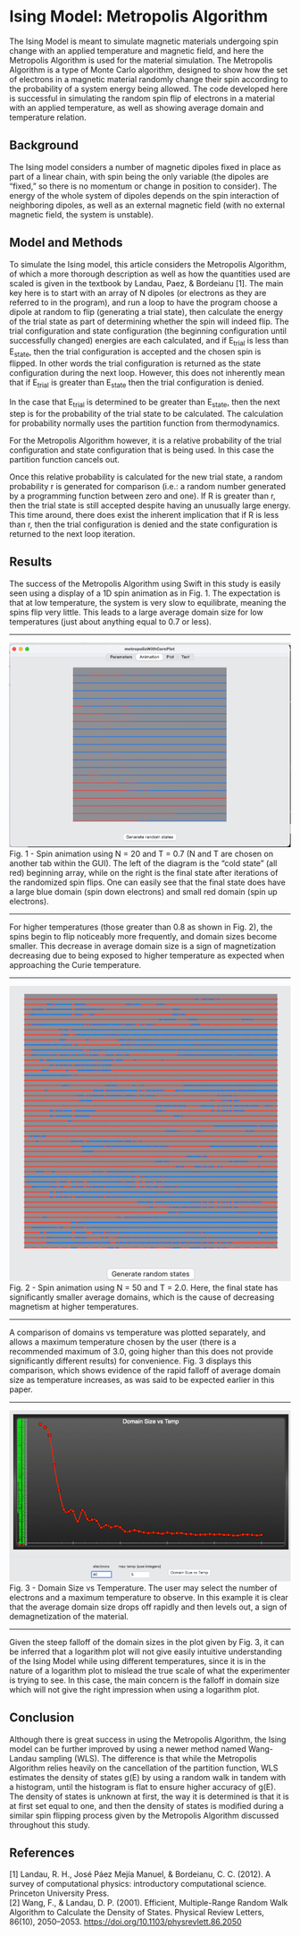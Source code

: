 # Ising Model: Metropolis Algorithm
[//]: <> (a lot of this has been temporarily modified to exclude equations previously given for the final class write up, until I figure out how to write up the equations. Probably a lot is in the Google Drive? Be thoughful when uncommenting lines as some formatting has been undone)
[//]: <> (am I missing the citations? gotta check this)
The Ising Model is meant to simulate magnetic materials undergoing spin change with an applied temperature and magnetic field, and here the Metropolis Algorithm is used for the material simulation. The Metropolis Algorithm is a type of Monte Carlo algorithm, designed to show how the set of electrons in a magnetic material randomly change their spin according to the probability of a system energy being allowed. The code developed here is successful in simulating the random spin flip of electrons in a material with an applied temperature, as well as showing average domain and temperature relation.

## Background
The Ising model considers a number of magnetic dipoles fixed in place as part of a linear chain, with spin being the only variable (the dipoles are “fixed,” so there is no momentum or change in position to consider). The energy of the whole system of dipoles depends on the spin interaction of neighboring dipoles, as well as an external magnetic field (with no external magnetic field, the system is unstable).

[//]: <>  (This energy is given by: [image of equation 1] ...with J being a measure of strength of spin interaction, s<sub>i</sub> is for an individual spin ±½, B is for magnetic field, and 𝜇<sub>B</sub> is of course the Bohr magneton [1].)

## Model and Methods 
To simulate the Ising model, this article considers the Metropolis Algorithm, of which a more thorough description as well as how the quantities used are scaled is given in the textbook by Landau, Paez, & Bordeianu [1]. The main key here is to start with an array of N dipoles (or electrons as they are referred to in the program), and run a loop to have the program choose a dipole at random to flip (generating a trial state), then calculate the energy of the trial state as part of determining whether the spin will indeed flip. The trial configuration and state configuration (the beginning configuration until successfully changed) energies are each calculated, and if E<sub>trial</sub> is less than E<sub>state</sub>, then the trial configuration is accepted and the chosen spin is flipped. In other words the trial configuration is returned as the state configuration during the next loop. However, this does not inherently mean that if E<sub>trial</sub> is greater than E<sub>state</sub> then the trial configuration is denied.

In the case that E<sub>trial</sub> is determined to be greater than E<sub>state</sub>, then the next step is for the probability of the trial state to be calculated. The calculation for probability normally uses the partition function from thermodynamics. 

[//]: <> (from thermodynamics in the following manner: [ images of equations 2 & 3], did I have these in google drive?)

[//]: <> (Where Z\(T\) is the partition function, P\(E<sub>𝛼</sub> , T\) is the probability of a given state, and the components 𝛼j is the entire array of spins, kB is the Boltzmann constant, T is the temperature applied to the material. For the Metroplolis...)
For the Metropolis Algorithm however, it is a relative probability of the trial configuration and state configuration that is being used. In this case the partition function cancels out.   

[//]: <> (leaving simply: eqs 4 & 5)

Once this relative probability is calculated for the new trial state, a random probability r is generated for comparison (i.e.: a random number generated by a programming function between zero and one). If R is greater than r, then the trial state is still accepted despite having an unusually large energy. This time around, there does exist the inherent implication that if R is less than r, then the trial configuration is denied and the state configuration is returned to the next loop iteration.   

## Results 
The success of the Metropolis Algorithm using Swift in this study is easily seen using a display of a 1D spin animation as in Fig. 1. The expectation is that at low temperature, the system is very slow to equilibrate, meaning the spins flip very little. This leads to a large average domain size for low temperatures (just about anything equal to 0.7 or less).   


--------------------------------------------------------------
![Fig 1 spin animation low temp](https://github.com/adasMatt/metropolisWithCorePlot/blob/main/images/lowTemp.png)   
Fig. 1 - Spin animation using N = 20 and T = 0.7 (N and T are chosen on another tab within the GUI). The left of the diagram is the “cold state” (all red) beginning array, while on the right is the final state after iterations of the randomized spin flips. One can easily see that the final state does have a large blue domain (spin down electrons) and small red domain (spin up electrons).   


--------------------------------------------------------------
For higher temperatures (those greater than 0.8 as shown in Fig. 2), the spins begin to flip noticeably more frequently, and domain sizes become smaller. This decrease in average domain size is a sign of magnetization decreasing due to being exposed to higher temperature as expected when approaching the Curie temperature.   


--------------------------------------------------------------
![Fig 2 spin animation high temp](https://github.com/adasMatt/metropolisWithCorePlot/blob/main/images/highTemp.png)   
Fig. 2 - Spin animation using N = 50 and T = 2.0. Here, the final state has significantly smaller average domains, which is the cause of decreasing magnetism at higher temperatures.   


--------------------------------------------------------------  
A comparison of domains vs temperature was plotted separately, and allows a maximum temperature chosen by the user (there is a recommended maximum of 3.0, going higher than this does not provide significantly different results) for convenience. Fig. 3 displays this comparison, which shows evidence of the rapid falloff of average domain size as temperature increases, as was said to be expected earlier in this paper.   



--------------------------------------------------------------   
![Fig 3 Domain vs temp](https://github.com/adasMatt/metropolisWithCorePlot/blob/main/images/domainSizeVsTemp.png)    
Fig. 3 - Domain Size vs Temperature. The user may select the number of electrons and a maximum temperature to observe. In this example it is clear that the average domain size drops off rapidly and then levels out, a sign of demagnetization of the material.
   


--------------------------------------------------------------  
Given the steep falloff of the domain sizes in the plot given by Fig. 3, it can be inferred  that a logarithm plot will not give easily intuitive understanding of the Ising Model while using different temperatures, since it is in the nature of a logarithm plot to mislead the true scale of what the experimenter is trying to see. In this case, the main concern is the falloff in domain size which will not give the right impression when using a logarithm plot.

## Conclusion 
Although there is great success in using the Metropolis Algorithm, the Ising model can be further improved by using a newer method named Wang-Landau sampling (WLS). The difference is that while the Metropolis Algorithm relies heavily on the cancellation of the partition function, WLS estimates the density of states g(E) by using a random walk in tandem with a histogram, until the histogram is flat to ensure higher accuracy of g(E). The density of states is unknown at first, the way it is determined is that it is at first set equal to one, and then the density of states is modified during a similar spin flipping process given by the Metropolis Algorithm discussed throughout this study.

## References
[1] Landau, R. H., José Páez Mejía Manuel, & Bordeianu, C. C. (2012). A survey of computational physics: introductory computational science. Princeton University Press.   
[2] Wang, F., & Landau, D. P. (2001). Efficient, Multiple-Range Random Walk Algorithm to Calculate the Density of States. Physical Review Letters, 86(10), 2050–2053. https://doi.org/10.1103/physrevlett.86.2050   

